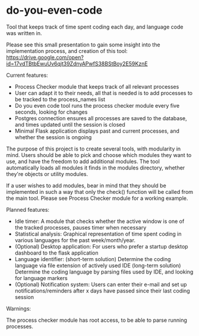 # do-you-even-code
Tool that keeps track of time spent coding each day, and language code was written in.

Please see this small presentation to gain some insight into the implementation process, and creation of this tool:
https://drive.google.com/open?id=17vdTBtbEwuUv6qjt39ZdnyAPwfS38BStBoy2E59KznE

Current features:
- Process Checker module that keeps track of all relevant processes
- User can adapt it to their needs, all that is needed is to add processes to be tracked to the process_names list
- Do you even code tool runs the process checker module every five seconds, looking for changes
- Postgres connection ensures all processes are saved to the database, and times updated until the session is closed
- Minimal Flask application displays past and current processes, and whether the session is ongoing

The purpose of this project is to create several tools, with modularity in mind. Users should be able to pick and choose
which modules they want to use, and have the freedom to add additional modules. 
The tool automatically loads all modules it finds in the modules directory, whether they're objects or utility modules.

If a user wishes to add modules, bear in mind that they should be implemented in such a way that only the check() function
will be called from the main tool. Please see Process Checker module for a working example. 

Planned features: 

- Idle timer: A module that checks whether the active window is one of the tracked processes, pauses timer when necessary
- Statistical analysis: Graphical representation of time spent coding in various languages for the past week/month/year.
- (Optional) Desktop application: For users who prefer a startup desktop dashboard to the flask application
- Language identifier: (short-term solution) Determine the coding language via file extension of actively used IDE
                      (long-term solution) Determine the coding language by parsing files used by IDE, and looking for 
                                           language markers
- (Optional) Notification system: Users can enter their e-mail and set up notifications/reminders after x days have passed
  since their last coding session

Warnings: 

The process checker module has root access, to be able to parse running processes. 
  

